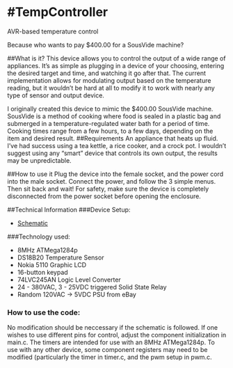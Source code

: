 #TempController
==============
AVR-based temperature control

Because who wants to pay $400.00 for a SousVide machine?


##What is it?
This device allows you to control the output of a wide range of appliances. It’s as simple as plugging in a device of your choosing, entering the desired target and time, and watching it go after that.  The current implementation allows for modulating output based on the temperature reading, but it wouldn’t be hard at all to modify it to work with nearly any type of sensor and output device.

I originally created this device to mimic the $400.00 SousVide machine. SousVide is a method of cooking where food is sealed in a plastic bag and submerged in a temperature-regulated water bath for a period of time. Cooking times range from a few hours, to a few days, depending on the item and desired result.
##Requirements
An appliance that heats up fluid. I’ve had success using a tea kettle, a rice cooker, and a crock pot. I wouldn’t suggest using any “smart” device that controls its own output, the results may be unpredictable. 

##How to use it
Plug the device into the female socket, and the power cord into the male socket. Connect the power, and follow the 3 simple menus. Then sit back and wait! For safety, make sure the device is completely disconnected from the power socket before opening the enclosure.

##Technical Information
###Device Setup:
* [Schematic](https://lh6.googleusercontent.com/0x_MaSRv86tkRAIy-K_ybhhEPT5qhUmC6IR2JofiPs4PCULzIG4iLV3fRS8RGkc_OQ2MrQ=s190)

###Technology used:

* 8MHz ATMega1284p
* DS18B20 Temperature Sensor
* Nokia 5110 Graphic LCD
* 16-button keypad
* 74LVC245AN Logic Level Converter
* 24 - 380VAC, 3 - 25VDC triggered Solid State Relay
* Random 120VAC -> 5VDC PSU from eBay

### How to use the code:
No modification should be neccessary if the schematic is followed. If one wishes to use different pins for control, adjust the component initialization in main.c. The timers are intended for use with an 8MHz ATMega1284p. To use with any other device, some component registers may need to be modified (particularly the timer in timer.c, and the pwm setup in pwm.c.
